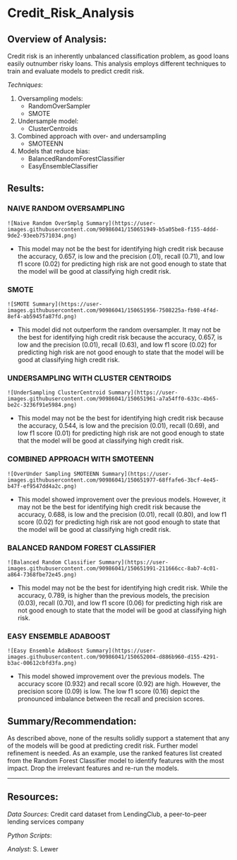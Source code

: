 # Credit_Risk_Analysis

## Overview of Analysis:
Credit risk is an inherently unbalanced classification problem, as good loans easily outnumber risky loans.  This analysis employs different techniques to train and evaluate models to predict credit risk.

_Techniques_:
1. Oversampling models:
    - RandomOverSampler
    - SMOTE
2. Undersample model:
    - ClusterCentroids
3. Combined approach with over- and undersampling
    - SMOTEENN
4. Models that reduce bias:
    - BalancedRandomForestClassifier
    - EasyEnsembleClassifier

## Results:
 ### NAIVE RANDOM OVERSAMPLING
    ![Naive Random OverSmplg Summary](https://user-images.githubusercontent.com/90986041/150651949-b5a05be8-f155-4ddd-9de2-93eeb7571034.png)
 * This model may not be the best for identifying high credit risk because the accuracy, 0.657, is low and the precision (.01), recall (0.71), and low f1 score (0.02) for predicting high risk are not good enough to state that the model will be good at classifying high credit risk.

 ### SMOTE
    ![SMOTE Summary](https://user-images.githubusercontent.com/90986041/150651956-7508225a-fb98-4f4d-8ef4-ab5945fa87fd.png)
* This model did not outperform the random oversampler.  It may not be the best for identifying high credit risk because the accuracy, 0.657, is low and the precision (0.01), recall (0.63), and low f1 score (0.02) for predicting high risk are not good enough to state that the model will be good at classifying high credit risk.

 ### UNDERSAMPLING WITH CLUSTER CENTROIDS
    ![UnderSampling ClusterCentroid Summary](https://user-images.githubusercontent.com/90986041/150651961-a7a54ff0-633c-4b65-be2c-3236f91e5984.png)
* This model may not be the best for identifying high credit risk because the accuracy, 0.544, is low and the precision (0.01), recall (0.69), and low f1 score (0.01) for predicting high risk are not good enough to state that the model will be good at classifying high credit risk.
 
 ### COMBINED APPROACH WITH SMOTEENN
    ![OverUnder Sampling SMOTEENN Summary](https://user-images.githubusercontent.com/90986041/150651977-68ffafe6-3bcf-4e45-b47f-ef9547dd4a2c.png)
* This model showed improvement over the previous models.  However, it may not be the best for identifying high credit risk because the accuracy, 0.688, is low and the precision (0.01), recall (0.80), and low f1 score (0.02) for predicting high risk are not good enough to state that the model will be good at classifying high credit risk.

 ### BALANCED RANDOM FOREST CLASSIFIER
    ![Balanced Random Classifier Summary](https://user-images.githubusercontent.com/90986041/150651991-211666cc-8ab7-4c01-a864-7368fbe72e45.png)
* This model may not be the best for identifying high credit risk.  While the accuracy, 0.789, is higher than the previous models, the precision (0.03), recall (0.70), and low f1 score (0.06) for predicting high risk are not good enough to state that the model will be good at classifying high risk.

 ### EASY ENSEMBLE ADABOOST
    ![Easy Ensemble AdaBoost Summary](https://user-images.githubusercontent.com/90986041/150652004-d886b960-d155-4291-b3ac-00612cbfd3fa.png)
* This model showed improvement over the previous models.  The accuracy score (0.932) and recall score (0.92) are high.  However, the precision score (0.09) is low.  The low f1 score (0.16) depict the pronounced imbalance between the recall and precision scores.  
 
## Summary/Recommendation:
As described above, none of the results solidly support a statement that any of the models will be good at predicting credit risk.  Further model refinement is needed.  As an example, use the ranked features list created from the Random Forest Classifier model to identify features with the most impact.  Drop the irrelevant features and re-run the models.
___
## Resources:
_Data Sources_: Credit card dataset from LendingClub, a peer-to-peer lending services company

_Python Scripts_: 

_Analyst_: S. Lewer
